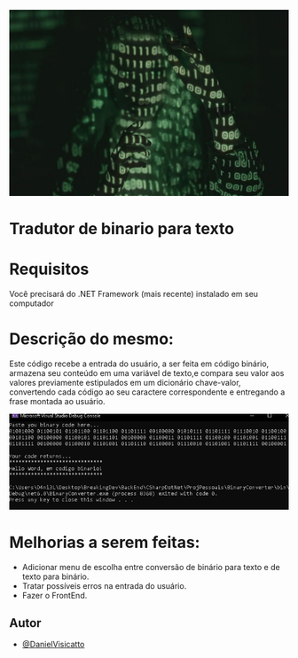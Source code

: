 
![Binary Codes](https://github.com/DanielVisicatto/BinaryConverter/blob/master/Img/BinCode.jpg)

# Tradutor de binario para texto 

# Requisitos
Você precisará do .NET Framework (mais recente) instalado em seu computador

# Descrição do mesmo:
Este código recebe a entrada do usuário, a ser feita em código binário,
armazena seu conteúdo em uma variável de texto,e compara seu valor aos 
valores previamente estipulados em um dicionário chave-valor, convertendo
cada código ao seu caractere correspondente e entregando a frase montada 
ao usuário.

![Example Running](https://github.com/DanielVisicatto/BinaryConverter/blob/master/Img/example.png)

# Melhorias a serem feitas:
 * Adicionar menu de escolha entre conversão de binário para texto e de texto para binário.
 * Tratar possíveis erros na entrada do usuário.
 * Fazer o FrontEnd.
 
## Autor
- [@DanielVisicatto](https://www.github.com/DanielVisicatto)